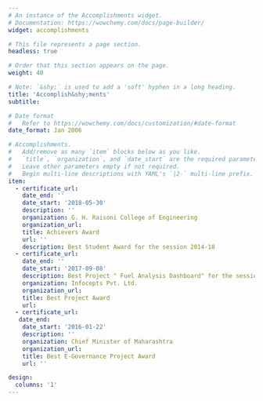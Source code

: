 ```yaml
---
# An instance of the Accomplishments widget.
# Documentation: https://wowchemy.com/docs/page-builder/
widget: accomplishments

# This file represents a page section.
headless: true

# Order that this section appears on the page.
weight: 40

# Note: `&shy;` is used to add a 'soft' hyphen in a long heading.
title: 'Accomplish&shy;ments'
subtitle:

# Date format
#   Refer to https://wowchemy.com/docs/customization/#date-format
date_format: Jan 2006

# Accomplishments.
#   Add/remove as many `item` blocks below as you like.
#   `title`, `organization`, and `date_start` are the required parameters.
#   Leave other parameters empty if not required.
#   Begin multi-line descriptions with YAML's `|2-` multi-line prefix.
item:
  - certificate_url: 
    date_end: ''
    date_start: '2018-05-30'
    description: ''
    organization: G. H. Raisoni College of Engineering 
    organization_url: 
    title: Achievers Award
    url: ''
    description: Best Student Award for the session 2014-18
  - certificate_url: 
    date_end: ''
    date_start: '2017-09-08'
    description: Best Project " Fuel Analysis Dashboard" for the session 2017
    organization: Infocepts Pvt. Ltd.
    organization_url: 
    title: Best Project Award
    url: 
  - certificate_url: 
   date_end: 
    date_start: '2016-01-22'
    description: ''
    organization: Chief Minister of Maharashtra
    organization_url: 
    title: Best E-Governance Project Award
    url: ''

design:
  columns: '1'
---
```

